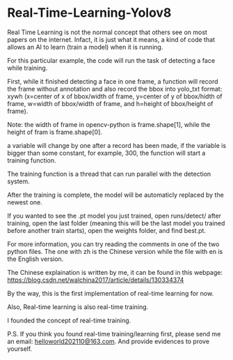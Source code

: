 # Real-Time-Learning-Yolov8
Real Time Learning is not the normal concept that others see on most papers on the internet.
Infact, it is just what it means, a kind of code that allows an AI to learn (train a model) when it is running.

For this particular example, the code will run the task of detecting a face while training.

First, while it finished detecting a face in one frame, a function will record the frame without annotation and also record the bbox into yolo_txt format: xywh (x=center of x of bbox/width of frame, y=center of y of bbox/hidth of frame, w=width of bbox/width of frame, and h=height of bbox/height of frame).

Note: the width of frame in opencv-python is frame.shape[1], while the height of fram is frame.shape[0]. 

a variable will change by one after a record has been made, if the variable is bigger than some constant, for example, 300, the function will start a training function.

The training function is a thread that can run parallel with the detection system.

After the training is complete, the model will be automaticly replaced by the newest one.

If you wanted to see the .pt model you just trained, open runs/detect/ after training, open the last folder (meaning this will be the last model you trained before another train starts), open the weights folder, and find best.pt.

For more information, you can try reading the comments in one of the two python files. The one with zh is the Chinese version while the file with en is the English version.

The Chinese explaination is written by me, it can be found in this webpage: https://blog.csdn.net/walchina2017/article/details/130334374

By the way, this is the first implementation of real-time learning for now.

Also, Real-time learning is also real-time training.

I founded the concept of real-time training.

P.S. If you think you found real-time training/learning first, please send me an email: helloworld202110@163.com. And provide evidences to prove yourself.
